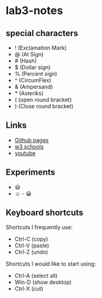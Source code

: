 # lab3-notes

## special characters
- ! (Exclamation Mark)
- @ (At Sign)
- \# (Hash)
- $ (Dollar sign)
- % (Percent sign)
- ^ (CircumFlex)
- & (Ampersand)
- \* (Asteriks)
- ( (open round bracket)
- ) (Close round bracket)

## Links
- [Github pages](https://pages.github.com/)
- [w3 schools](https://www.w3schools.com/)
- [youtube](https://www.youtube.com/)

## Experiments
- :smiley:
- :relaxed:
- :grinning:

## Keyboard shortcuts
Shortcuts I frequently use: 
- Ctrl-C (copy)
- Ctrl-V (paste)
- Ctrl-Z (undo)

Shortcuts I would like to start using: 
- Ctrl-A (select all)
- Win-D (show desktop)
- Ctrl-X (cut)